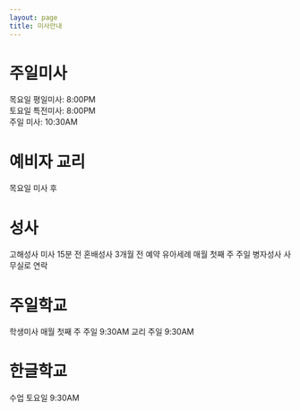 ```yaml
---
layout: page
title: 미사안내
---
```


# 주일미사

목요일 평일미사: 8:00PM <br>
토요일 특전미사: 8:00PM <br>
주일 미사: 10:30AM <br>



# 예비자 교리
목요일 미사 후

# 성사
고해성사 미사 15분 전
혼배성사 3개월 전 예약
유아세례 매월 첫째 주 주일
병자성사 사무실로 연락

# 주일학교
학생미사 매월 첫째 주 주일 9:30AM
교리 주일 9:30AM

# 한글학교
수업 토요일 9:30AM
